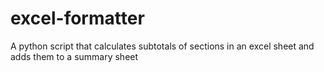 # excel-formatter
A python script that calculates subtotals of sections in an excel sheet and adds them to a summary sheet
